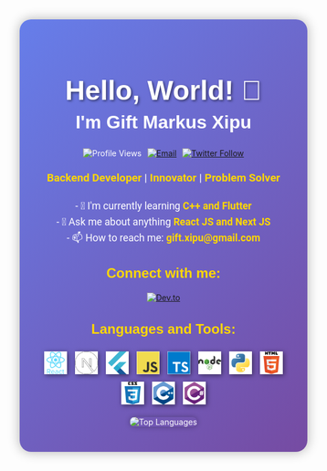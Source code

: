 
<div style="background: linear-gradient(135deg, #667EEA, #764BA2); color: #FFFFFF; padding: 30px; border-radius: 20px; box-shadow: 0 0 20px rgba(0, 0, 0, 0.3);">
<h1 align="center" style="font-family: 'Montserrat', sans-serif; font-size: 3rem; text-shadow: 2px 2px 4px rgba(0, 0, 0, 0.5); margin-bottom: 0;">Hello, World! 👋</h1>
<h2 align="center" style="font-family: 'Montserrat', sans-serif; font-size: 2rem; margin-top: 10px;">I'm Gift Markus Xipu</h2>

<div style="display: flex; justify-content: center; align-items: center; margin-bottom: 20px;">
    <img src="https://komarev.com/ghpvc/?username=gift-xipu&label=Profile%20Views&color=FFD700&style=flat-square" alt="Profile Views" style="margin-right: 10px;" />
    <a href="mailto:gift.xipu@gmail.com" style="margin-right: 10px;">
        <img src="https://img.shields.io/badge/Email-gift.xipu%40gmail.com-%23D14836?style=for-the-badge&logo=gmail" alt="Email">
    </a>
    <a href="https://twitter.com/">
        <img src="https://img.shields.io/twitter/follow/gift_xipu?style=social&logo=twitter" alt="Twitter Follow">
    </a>
</div>

<p align="center" style="font-family: 'Roboto', sans-serif; font-size: 1.2rem; line-height: 1.6;">
    <span style="color: #FFD700; font-weight: bold;">Backend Developer</span> | <span style="color: #FFD700; font-weight: bold;">Innovator</span> | <span style="color: #FFD700; font-weight: bold;">Problem Solver</span>
</p>

<p align="center" style="font-family: 'Roboto', sans-serif; font-size: 1.1rem; line-height: 1.6; margin-bottom: 30px;">
    - 🌱 I'm currently learning <span style="color: #FFD700; font-weight: bold;">C++ and Flutter</span><br>
    - 💬 Ask me about anything <span style="color: #FFD700; font-weight: bold;">React JS and Next JS</span><br>
    - 📫 How to reach me: <span style="color: #FFD700; font-weight: bold;">gift.xipu@gmail.com</span>
</p>

<h3 align="center" style="font-family: 'Montserrat', sans-serif; font-size: 1.5rem; color: #FFD700; margin-bottom: 20px;">Connect with me:</h3>

<p align="center">
    <a href="https://dev.to/giftxipu">
        <img src="https://img.shields.io/badge/Dev.to-giftxipu-%230A0A0A?style=for-the-badge&logo=dev.to" alt="Dev.to">
    </a>
</p>

<h3 align="center" style="font-family: 'Montserrat', sans-serif; font-size: 1.5rem; color: #FFD700; margin-bottom: 20px;">Languages and Tools:</h3>

<p align="center">
    <img src="https://raw.githubusercontent.com/devicons/devicon/master/icons/react/react-original-wordmark.svg" alt="React" width="40" height="40" style="margin: 5px; filter: drop-shadow(2px 2px 4px rgba(0, 0, 0, 0.5));" />
    <img src="https://raw.githubusercontent.com/devicons/devicon/master/icons/nextjs/nextjs-line.svg" alt="Next.js" width="40" height="40" style="margin: 5px; filter: drop-shadow(2px 2px 4px rgba(0, 0, 0, 0.5));" />
    <img src="https://raw.githubusercontent.com/devicons/devicon/master/icons/flutter/flutter-original.svg" alt="Flutter" width="40" height="40" style="margin: 5px; filter: drop-shadow(2px 2px 4px rgba(0, 0, 0, 0.5));" />
    <img src="https://raw.githubusercontent.com/devicons/devicon/master/icons/javascript/javascript-original.svg" alt="JavaScript" width="40" height="40" style="margin: 5px; filter: drop-shadow(2px 2px 4px rgba(0, 0, 0, 0.5));" />
    <img src="https://raw.githubusercontent.com/devicons/devicon/master/icons/typescript/typescript-original.svg" alt="TypeScript" width="40" height="40" style="margin: 5px; filter: drop-shadow(2px 2px 4px rgba(0, 0, 0, 0.5));" />
    <img src="https://raw.githubusercontent.com/devicons/devicon/master/icons/nodejs/nodejs-original-wordmark.svg" alt="Node.js" width="40" height="40" style="margin: 5px; filter: drop-shadow(2px 2px 4px rgba(0, 0, 0, 0.5));" />
    <img src="https://raw.githubusercontent.com/devicons/devicon/master/icons/python/python-original.svg" alt="Python" width="40" height="40" style="margin: 5px; filter: drop-shadow(2px 2px 4px rgba(0, 0, 0, 0.5));" />
    <img src="https://raw.githubusercontent.com/devicons/devicon/master/icons/html5/html5-original-wordmark.svg" alt="HTML5" width="40" height="40" style="margin: 5px; filter: drop-shadow(2px 2px 4px rgba(0, 0, 0, 0.5));" />
    <img src="https://raw.githubusercontent.com/devicons/devicon/master/icons/css3/css3-original-wordmark.svg" alt="CSS3" width="40" height="40" style="margin: 5px; filter: drop-shadow(2px 2px 4px rgba(0, 0, 0, 0.5));" />
    <img src="https://raw.githubusercontent.com/devicons/devicon/master/icons/cplusplus/cplusplus-original.svg" alt="C++" width="40" height="40" style="margin: 5px; filter: drop-shadow(2px 2px 4px rgba(0, 0, 0, 0.5));" />
    <img src="https://raw.githubusercontent.com/devicons/devicon/master/icons/csharp/csharp-original.svg" alt="C#" width="40" height="40" style="margin: 5px; filter: drop-shadow(2px 2px 4px rgba(0, 0, 0, 0.5));" />
</p>

<p align="center">
    <img src="https://github-readme-stats.vercel.app/api/top-langs/?username=gift-xipu&layout=compact&theme=radical" alt="Top Languages" style="border-radius: 10px; box-shadow: 0 0 10px rgba(0, 0, 0, 0.3);">
</p>

<h2 align="center" style="font-family: 'Montserrat', sans-serif; font-size: 2rem; color: #FFD700; text-shadow: 2px 2px 4px rgba(0, 0, 0, 0.5);
